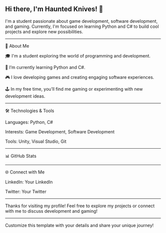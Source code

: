 ## Hi there, I'm Haunted Knives! 👋



I'm a student passionate about game development, software development, and gaming. Currently, I'm focused on learning Python and C# to build cool projects and explore new possibilities.


---

🚀 About Me

🎓 I'm a student exploring the world of programming and development.

🌱 I’m currently learning Python and C#.

🎮 I love developing games and creating engaging software experiences.

🕹️ In my free time, you’ll find me gaming or experimenting with new development ideas.



---

🛠️ Technologies & Tools

Languages: Python, C#

Interests: Game Development, Software Development

Tools: Unity, Visual Studio, Git



---

📊 GitHub Stats




---

🌐 Connect with Me

LinkedIn: Your LinkedIn

Twitter: Your Twitter



---

Thanks for visiting my profile! Feel free to explore my projects or connect with me to discuss development and gaming!


---

Customize this template with your details and share your unique journey!


